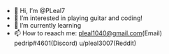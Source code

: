 - 👋 Hi, I’m @PLeal7
- 👀 I’m interested in playing guitar and coding!
- 🌱 I’m currently learning 
- 📫 How to reaach me: pleal1040@gmail.com(Email) pedrip#4601(Discord) u/pleal3007(Reddit)

<!---
PLeal7/PLeal7 is a ✨ special ✨ repository because its `README.md` (this file) appears on your GitHub profile.
You can click the Preview link to take a look at your changes.
--->
